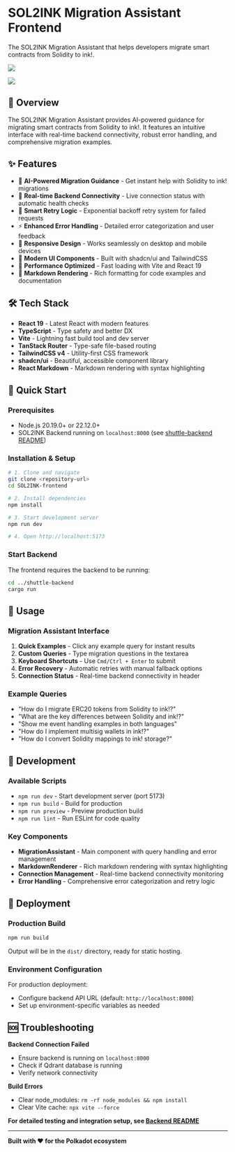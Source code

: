 # SOL2INK Migration Assistant Frontend

The SOL2INK Migration Assistant that helps developers migrate smart contracts from Solidity to ink!. 

![](https://i.imgur.com/La8gAlS.png)

![](https://i.imgur.com/L4k2avn.png)

## 🎯 Overview

The SOL2INK Migration Assistant provides AI-powered guidance for migrating smart contracts from Solidity to ink!. It features an intuitive interface with real-time backend connectivity, robust error handling, and comprehensive migration examples.

## ✨ Features

- 🤖 **AI-Powered Migration Guidance** - Get instant help with Solidity to ink! migrations
- 📡 **Real-time Backend Connectivity** - Live connection status with automatic health checks
- 🔄 **Smart Retry Logic** - Exponential backoff retry system for failed requests
- ⚡ **Enhanced Error Handling** - Detailed error categorization and user feedback
- 📱 **Responsive Design** - Works seamlessly on desktop and mobile devices
- 🎨 **Modern UI Components** - Built with shadcn/ui and TailwindCSS
- 🚀 **Performance Optimized** - Fast loading with Vite and React 19
- 📝 **Markdown Rendering** - Rich formatting for code examples and documentation

## 🛠 Tech Stack

- **React 19** - Latest React with modern features
- **TypeScript** - Type safety and better DX
- **Vite** - Lightning fast build tool and dev server
- **TanStack Router** - Type-safe file-based routing
- **TailwindCSS v4** - Utility-first CSS framework
- **shadcn/ui** - Beautiful, accessible component library
- **React Markdown** - Markdown rendering with syntax highlighting

## 🚀 Quick Start

### Prerequisites

- Node.js 20.19.0+ or 22.12.0+
- SOL2INK Backend running on `localhost:8000` (see [shuttle-backend README](../shuttle-backend/README.md))

### Installation & Setup

```bash
# 1. Clone and navigate
git clone <repository-url>
cd SOL2INK-frontend

# 2. Install dependencies
npm install

# 3. Start development server
npm run dev

# 4. Open http://localhost:5173
```

### Start Backend

The frontend requires the backend to be running:

```bash
cd ../shuttle-backend
cargo run
```

## 🎨 Usage

### Migration Assistant Interface

1. **Quick Examples** - Click any example query for instant results
2. **Custom Queries** - Type migration questions in the textarea
3. **Keyboard Shortcuts** - Use `Cmd/Ctrl + Enter` to submit
4. **Error Recovery** - Automatic retries with manual fallback options
5. **Connection Status** - Real-time backend connectivity in header

### Example Queries

- "How do I migrate ERC20 tokens from Solidity to ink!?"
- "What are the key differences between Solidity and ink!?"
- "Show me event handling examples in both languages"
- "How do I implement multisig wallets in ink!?"
- "How do I convert Solidity mappings to ink! storage?"

## 🔧 Development

### Available Scripts

- `npm run dev` - Start development server (port 5173)
- `npm run build` - Build for production
- `npm run preview` - Preview production build
- `npm run lint` - Run ESLint for code quality

### Key Components

- **MigrationAssistant** - Main component with query handling and error management
- **MarkdownRenderer** - Rich markdown rendering with syntax highlighting
- **Connection Management** - Real-time backend connectivity monitoring
- **Error Handling** - Comprehensive error categorization and retry logic

## 🚀 Deployment

### Production Build

```bash
npm run build
```

Output will be in the `dist/` directory, ready for static hosting.

### Environment Configuration

For production deployment:
- Configure backend API URL (default: `http://localhost:8000`)
- Set up environment-specific variables as needed

## 🆘 Troubleshooting

**Backend Connection Failed**
- Ensure backend is running on `localhost:8000`
- Check if Qdrant database is running
- Verify network connectivity

**Build Errors**
- Clear node_modules: `rm -rf node_modules && npm install`
- Clear Vite cache: `npx vite --force`

**For detailed testing and integration setup, see [Backend README](../shuttle-backend/README.md)**

---

**Built with ❤️ for the Polkadot ecosystem**
